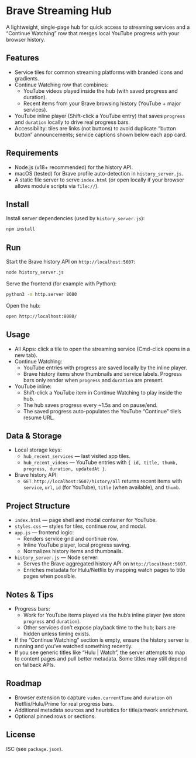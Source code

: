 # Brave Streaming Hub

A lightweight, single-page hub for quick access to streaming services and a “Continue Watching” row that merges local YouTube progress with your browser history.

## Features

- Service tiles for common streaming platforms with branded icons and gradients.
- Continue Watching row that combines:
  - YouTube videos played inside the hub (with saved progress and duration).
  - Recent items from your Brave browsing history (YouTube + major services).
- YouTube inline player (Shift-click a YouTube entry) that saves `progress` and `duration` locally to drive real progress bars.
- Accessibility: tiles are links (not buttons) to avoid duplicate “button button” announcements; service captions shown below each app card.

## Requirements

- Node.js (v18+ recommended) for the history API.
- macOS (tested) for Brave profile auto-detection in `history_server.js`.
- A static file server to serve `index.html` (or open locally if your browser allows module scripts via `file://`).

## Install

Install server dependencies (used by `history_server.js`):

```bash
npm install
```

## Run

Start the Brave history API on `http://localhost:5607`:

```bash
node history_server.js
```

Serve the frontend (for example with Python):

```bash
python3 -m http.server 8080
```

Open the hub:

```bash
open http://localhost:8080/
```

## Usage

- All Apps: click a tile to open the streaming service (Cmd-click opens in a new tab).
- Continue Watching:
  - YouTube entries with progress are saved locally by the inline player.
  - Brave history items show thumbnails and service labels. Progress bars only render when `progress` and `duration` are present.
- YouTube inline:
  - Shift-click a YouTube item in Continue Watching to play inside the hub.
  - The hub saves progress every ~1.5s and on pause/end.
  - The saved progress auto-populates the YouTube “Continue” tile’s resume URL.

## Data & Storage

- Local storage keys:
  - `hub_recent_services` — last visited app tiles.
  - `hub_recent_videos` — YouTube entries with `{ id, title, thumb, progress, duration, updatedAt }`.
- Brave history API:
  - `GET http://localhost:5607/history/all` returns recent items with `service`, `url`, `id` (for YouTube), `title` (when available), and `thumb`.

## Project Structure

- `index.html` — page shell and modal container for YouTube.
- `styles.css` — styles for tiles, continue row, and modal.
- `app.js` — frontend logic:
  - Renders service grid and continue row.
  - Inline YouTube player, local progress saving.
  - Normalizes history items and thumbnails.
- `history_server.js` — Node server:
  - Serves the Brave aggregated history API on `http://localhost:5607`.
  - Enriches metadata for Hulu/Netflix by mapping watch pages to title pages when possible.

## Notes & Tips

- Progress bars:
  - Work for YouTube items played via the hub’s inline player (we store `progress` and `duration`).
  - Other services don’t expose playback time to the hub; bars are hidden unless timing exists.
- If the “Continue Watching” section is empty, ensure the history server is running and you’ve watched something recently.
- If you see generic titles like “Hulu | Watch”, the server attempts to map to content pages and pull better metadata. Some titles may still depend on fallback APIs.

## Roadmap

- Browser extension to capture `video.currentTime` and `duration` on Netflix/Hulu/Prime for real progress bars.
- Additional metadata sources and heuristics for title/artwork enrichment.
- Optional pinned rows or sections.

## License

ISC (see `package.json`).